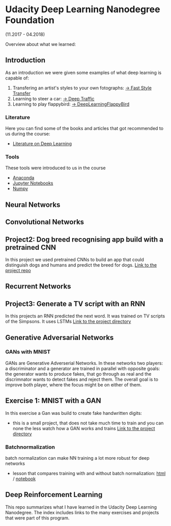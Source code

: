 # Udacity Deep Learning Nanodegree Foundation
(11.2017 - 04.2018)

Overview about what we learned:

## Introduction
As an introduction we were given some examples of what deep learning is capable of: 
1. Transfering an artist's styles to your own fotographs: [-> Fast Style Transfer](https://github.com/lengstrom/fast-style-transfer)
2. Learning to steer a car: [-> Deep Traffic](https://selfdrivingcars.mit.edu/deeptraffic/)
3. Learning to play flappybird: [-> DeepLearningFlappyBird](https://github.com/yenchenlin/DeepLearningFlappyBird)

### Literature
Here you can find some of the books and articles that got recommended to us during the course:
- [Literature on Deep Learning](literature.md)

### Tools
These tools were introduced to us in the course
- [Anaconda](anaconda.md)
- [Jupyter Notebooks](jupyter_notebooks.md)
- [Numpy](numpy.md)

## Neural Networks

## Convolutional Networks
## Project2: Dog breed recognising app build with a pretrained CNN
In this project we used pretrained CNNs to build an app that could distinguish dogs and humans and predict the breed for dogs. 
[Link to the project repo](https://github.com/sabinem/udacity-deeplearning-dog-project)

## Recurrent Networks
## Project3: Generate a TV script with an RNN
In this projects an RNN predicted the next word. It was trained on TV scripts of the Simpsons.
It uses LSTMs
[Link to the project directory](RNNs/tv_script_rnn)

## Generative Adversarial Networks

### GANs with MNIST
GANs are Generative Adverserial Networks. In these networks two players: a discriminator and a generator are trained in parallel with opposite goals: the generator wants to produce fakes, that go through as real and the discrimnator wants to detect fakes and reject them. The overall goal is to improve both player, where the focus might be on either of them. 

## Exercise 1: MNIST with a GAN
In this exercise a Gan was build to create fake handwritten digits:
- this is a small project, that does not take much time to train and you can none the less watch how a GAN works and trains
[Link to the project directory](GANs/gan_mnist)

### Batchnormalization
batch normalization can make NN training a lot more robust for deep networks 
- lesson that compares training with and without batch normalization: [html](Batch_Normalization_Lesson.html) / [notebook](https://github.com/sabinem/udacity_DL/blob/master/batch_normalization/README.md)

## Deep Reinforcement Learning

This repo summarizes what I have learned in the Udacity Deep Learning Nanodegree. The index includes links to the many exercises and projects that were part of this program.
